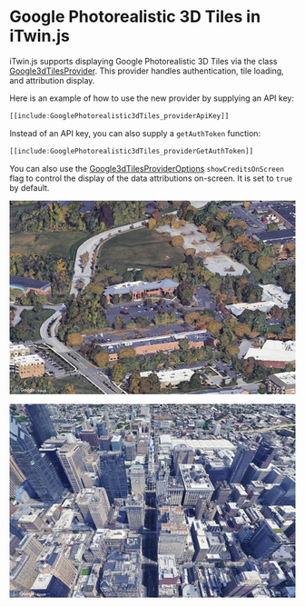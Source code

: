 # Google Photorealistic 3D Tiles in iTwin.js

iTwin.js supports displaying Google Photorealistic 3D Tiles via the class [Google3dTilesProvider]($frontend). This provider handles authentication, tile loading, and attribution display.

Here is an example of how to use the new provider by supplying an API key:

```ts
[[include:GooglePhotorealistic3dTiles_providerApiKey]]
```

Instead of an API key, you can also supply a `getAuthToken` function:

```ts
[[include:GooglePhotorealistic3dTiles_providerGetAuthToken]]
```

You can also use the [Google3dTilesProviderOptions]($frontend) `showCreditsOnScreen` flag to control the display of the data attributions on-screen. It is set to `true` by default.

![Google Photorealistic 3D Tiles - Exton](./google-photorealistic-3d-tiles-1.jpg "Google Photorealistic 3D Tiles - Exton")

![Google Photorealistic 3D Tiles - Philadelphia](./google-photorealistic-3d-tiles-2.jpg "Google Photorealistic 3D Tiles - Philadelphia")
